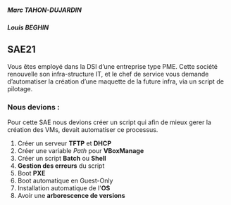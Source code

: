 ##### Marc TAHON-DUJARDIN
##### Louis BEGHIN
## SAE21
Vous êtes employé dans la DSI d’une entreprise type PME. Cette société renouvelle son infra-structure IT, et le chef de service vous demande d’automatiser la création d’une maquette de la future infra, via un script de pilotage.

### Nous devions :
Pour cette SAE nous devions créer un script qui afin de mieux gerer la création des VMs, devait automatiser ce processus.
1. Créer un serveur **TFTP** et **DHCP**
2. Créer une variable *Path* pour **VBoxManage**
3. Créer un script **Batch** ou **Shell**
4. **Gestion des erreurs** du script
5. Boot **PXE**
6. Boot automatique en Guest-Only
7. Installation automatique de l'**OS**
8. Avoir une **arborescence de versions**
